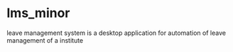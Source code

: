 # lms_minor
leave management system is a desktop application for automation of leave management of a institute
